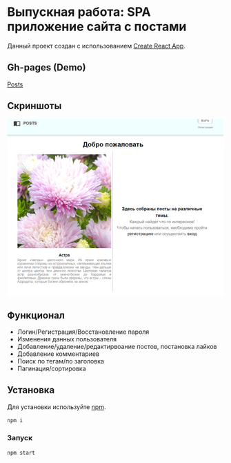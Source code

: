 # Выпускная работа: SPA приложение сайта с постами

Данный проект создан с использованием [Create React App](https://github.com/facebook/create-react-app).

## Gh-pages (Demo)

[Posts](https://qwaniii.github.io/fo_homework4_post4/)

## Скриншоты
![Screenshots](/public/gif-screen.gif) 

## Функционал

* Логин/Регистрация/Восстановление пароля
* Изменения данных пользователя
* Добавление/удаление/редактирвоание постов, постановка лайков
* Добавление комментариев
* Поиск по тегам/по заголовка
* Пагинация/сортировка


## Установка

Для установки используйте [npm](https://www.npmjs.com/).

```bashCancel changes
npm i
```

### Запуск

```bash
npm start
```

